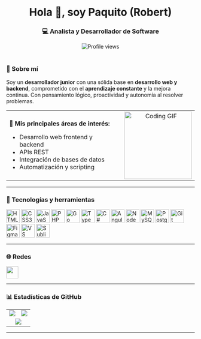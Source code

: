 <h1 align="center">Hola 👋, soy Paquito (Robert)</h1>
<h3 align="center">💻 Analista y Desarrollador de Software</h3>

<p align="center">
  <img src="https://komarev.com/ghpvc/?username=Paquito207&style=plastic&color=blueviolet" alt="Profile views" />
</p>

<!-- Separador animado -->
<p align="center">
  <img src="https://raw.githubusercontent.com/PhantomOfCode/assets/main/separator-gradient.gif" width="100%" height="4px" />
</p>

### 🚀 Sobre mí

Soy un **desarrollador junior** con una sólida base en **desarrollo web y backend**, comprometido con el **aprendizaje constante** y la mejora continua. Con pensamiento lógico, proactividad y autonomía al resolver problemas.

<table>
  <tr>
    <td>

🔧 **Mis principales áreas de interés:**
- Desarrollo web frontend y backend  
- APIs REST  
- Integración de bases de datos  
- Automatización y scripting  

</td>
    <td align="center">
      <img src="https://media.giphy.com/media/qgQUggAC3Pfv687qPC/giphy.gif" width="180" alt="Coding GIF"/>
    </td>
  </tr>
</table>

---

### 🧰 Tecnologías y herramientas

<p align="left">
  <img src="https://raw.githubusercontent.com/danielcranney/readme-generator/main/public/icons/skills/html5-colored.svg" width="36" title="HTML5" />
  <img src="https://raw.githubusercontent.com/danielcranney/readme-generator/main/public/icons/skills/css3-colored.svg" width="36" title="CSS3" />
  <img src="https://raw.githubusercontent.com/danielcranney/readme-generator/main/public/icons/skills/javascript-colored.svg" width="36" title="JavaScript" />
  <img src="https://raw.githubusercontent.com/danielcranney/readme-generator/main/public/icons/skills/php-colored.svg" width="36" title="PHP" />
  <img src="https://raw.githubusercontent.com/danielcranney/readme-generator/main/public/icons/skills/go-colored.svg" width="36" title="Go" />
  <img src="https://raw.githubusercontent.com/danielcranney/readme-generator/main/public/icons/skills/typescript-colored.svg" width="36" title="TypeScript" />
  <img src="https://raw.githubusercontent.com/danielcranney/readme-generator/main/public/icons/skills/csharp-colored.svg" width="36" title="C#" />
  <img src="https://raw.githubusercontent.com/danielcranney/readme-generator/main/public/icons/skills/angularjs-colored.svg" width="36" title="Angular" />
  <img src="https://raw.githubusercontent.com/danielcranney/readme-generator/main/public/icons/skills/nodejs-colored.svg" width="36" title="NodeJS" />
  <img src="https://raw.githubusercontent.com/danielcranney/readme-generator/main/public/icons/skills/mysql-colored.svg" width="36" title="MySQL" />
  <img src="https://raw.githubusercontent.com/danielcranney/readme-generator/main/public/icons/skills/postgresql-colored.svg" width="36" title="PostgreSQL" />
  <img src="https://raw.githubusercontent.com/danielcranney/readme-generator/main/public/icons/skills/git-colored.svg" width="36" title="Git" />
  <img src="https://raw.githubusercontent.com/danielcranney/readme-generator/main/public/icons/skills/figma-colored.svg" width="36" title="Figma" />
  <img src="https://raw.githubusercontent.com/danielcranney/readme-generator/main/public/icons/skills/visualstudiocode-colored.svg" width="36" title="VS Code" />
  <img src="https://raw.githubusercontent.com/danielcranney/readme-generator/main/public/icons/skills/sublimetext-colored.svg" width="36" title="Sublime Text" />
</p>

---

### 🌐 Redes

<p align="left">
  <a href="https://github.com/Paquito207" target="_blank">
    <img src="https://raw.githubusercontent.com/danielcranney/readme-generator/main/public/icons/socials/github.svg" width="32" />
  </a>
</p>

---

### 📊 Estadísticas de GitHub

<table>
  <tr>
    <td>
      <a href="https://github.com/Paquito207">
        <img src="https://github-readme-stats.vercel.app/api?username=Paquito207&show_icons=true&theme=tokyonight&hide_border=true" />
      </a>
    </td>
    <td>
      <a href="https://github.com/Paquito207">
        <img src="https://github-readme-streak-stats.herokuapp.com?user=Paquito207&theme=tokyonight&hide_border=true" />
      </a>
    </td>
  </tr>
  <tr>
    <td colspan="2" align="center">
      <a href="https://github.com/Paquito207">
        <img src="https://github-readme-stats.vercel.app/api/top-langs/?username=Paquito207&layout=compact&theme=tokyonight&hide_border=true" />
      </a>
    </td>
  </tr>
</table>

---
